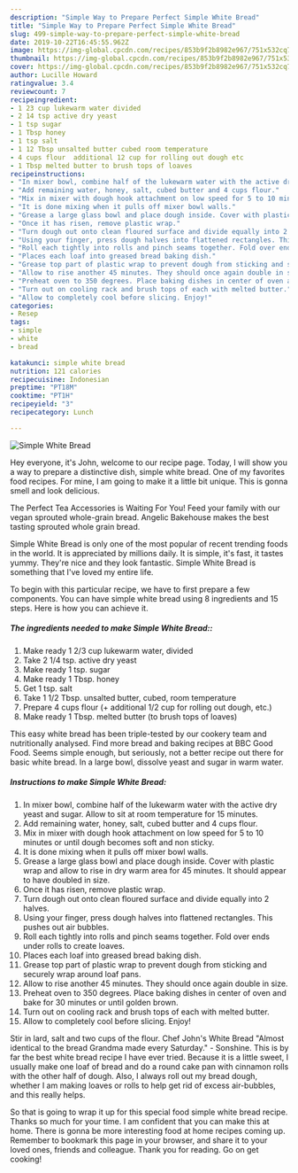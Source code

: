 ```yaml
---
description: "Simple Way to Prepare Perfect Simple White Bread"
title: "Simple Way to Prepare Perfect Simple White Bread"
slug: 499-simple-way-to-prepare-perfect-simple-white-bread
date: 2019-10-22T16:45:55.962Z
image: https://img-global.cpcdn.com/recipes/853b9f2b8982e967/751x532cq70/simple-white-bread-recipe-main-photo.jpg
thumbnail: https://img-global.cpcdn.com/recipes/853b9f2b8982e967/751x532cq70/simple-white-bread-recipe-main-photo.jpg
cover: https://img-global.cpcdn.com/recipes/853b9f2b8982e967/751x532cq70/simple-white-bread-recipe-main-photo.jpg
author: Lucille Howard
ratingvalue: 3.4
reviewcount: 7
recipeingredient:
- 1 23 cup lukewarm water divided
- 2 14 tsp active dry yeast
- 1 tsp sugar
- 1 Tbsp honey
- 1 tsp salt
- 1 12 Tbsp unsalted butter cubed room temperature
- 4 cups flour  additional 12 cup for rolling out dough etc
- 1 Tbsp melted butter to brush tops of loaves
recipeinstructions:
- "In mixer bowl, combine half of the lukewarm water with the active dry yeast and sugar. Allow to sit at room temperature for 15 minutes."
- "Add remaining water, honey, salt, cubed butter and 4 cups flour."
- "Mix in mixer with dough hook attachment on low speed for 5 to 10 minutes or until dough becomes soft and non sticky."
- "It is done mixing when it pulls off mixer bowl walls."
- "Grease a large glass bowl and place dough inside. Cover with plastic wrap and allow to rise in dry warm area for 45 minutes. It should appear to have doubled in size."
- "Once it has risen, remove plastic wrap."
- "Turn dough out onto clean floured surface and divide equally into 2 halves."
- "Using your finger, press dough halves into flattened rectangles. This pushes out air bubbles."
- "Roll each tightly into rolls and pinch seams together. Fold over ends under rolls to create loaves."
- "Places each loaf into greased bread baking dish."
- "Grease top part of plastic wrap to prevent dough from sticking and securely wrap around loaf pans."
- "Allow to rise another 45 minutes. They should once again double in size."
- "Preheat oven to 350 degrees. Place baking dishes in center of oven and bake for 30 minutes or until golden brown."
- "Turn out on cooling rack and brush tops of each with melted butter."
- "Allow to completely cool before slicing. Enjoy!"
categories:
- Resep
tags:
- simple
- white
- bread

katakunci: simple white bread
nutrition: 121 calories
recipecuisine: Indonesian
preptime: "PT18M"
cooktime: "PT1H"
recipeyield: "3"
recipecategory: Lunch

---
```



![Simple White Bread](https://img-global.cpcdn.com/recipes/853b9f2b8982e967/751x532cq70/simple-white-bread-recipe-main-photo.jpg)

Hey everyone, it's John, welcome to our recipe page. Today, I will show you a way to prepare a distinctive dish, simple white bread. One of my favorites food recipes. For mine, I am going to make it a little bit unique. This is gonna smell and look delicious.

The Perfect Tea Accessories is Waiting For You! Feed your family with our vegan sprouted whole-grain bread. Angelic Bakehouse makes the best tasting sprouted whole grain bread.

Simple White Bread is only one of the most popular of recent trending foods in the world. It is appreciated by millions daily. It is simple, it's fast, it tastes yummy. They're nice and they look fantastic. Simple White Bread is something that I've loved my entire life.


To begin with this particular recipe, we have to first prepare a few components. You can have simple white bread using 8 ingredients and 15 steps. Here is how you can achieve it.

##### The ingredients needed to make Simple White Bread::

1. Make ready 1 2/3 cup lukewarm water, divided
1. Take 2 1/4 tsp. active dry yeast
1. Make ready 1 tsp. sugar
1. Make ready 1 Tbsp. honey
1. Get 1 tsp. salt
1. Take 1 1/2 Tbsp. unsalted butter, cubed, room temperature
1. Prepare 4 cups flour (+ additional 1/2 cup for rolling out dough, etc.)
1. Make ready 1 Tbsp. melted butter (to brush tops of loaves)


This easy white bread has been triple-tested by our cookery team and nutritionally analysed. Find more bread and baking recipes at BBC Good Food. Seems simple enough, but seriously, not a better recipe out there for basic white bread. In a large bowl, dissolve yeast and sugar in warm water. 

##### Instructions to make Simple White Bread:

1. In mixer bowl, combine half of the lukewarm water with the active dry yeast and sugar. Allow to sit at room temperature for 15 minutes.
1. Add remaining water, honey, salt, cubed butter and 4 cups flour.
1. Mix in mixer with dough hook attachment on low speed for 5 to 10 minutes or until dough becomes soft and non sticky.
1. It is done mixing when it pulls off mixer bowl walls.
1. Grease a large glass bowl and place dough inside. Cover with plastic wrap and allow to rise in dry warm area for 45 minutes. It should appear to have doubled in size.
1. Once it has risen, remove plastic wrap.
1. Turn dough out onto clean floured surface and divide equally into 2 halves.
1. Using your finger, press dough halves into flattened rectangles. This pushes out air bubbles.
1. Roll each tightly into rolls and pinch seams together. Fold over ends under rolls to create loaves.
1. Places each loaf into greased bread baking dish.
1. Grease top part of plastic wrap to prevent dough from sticking and securely wrap around loaf pans.
1. Allow to rise another 45 minutes. They should once again double in size.
1. Preheat oven to 350 degrees. Place baking dishes in center of oven and bake for 30 minutes or until golden brown.
1. Turn out on cooling rack and brush tops of each with melted butter.
1. Allow to completely cool before slicing. Enjoy!


Stir in lard, salt and two cups of the flour. Chef John&#39;s White Bread &#34;Almost identical to the bread Grandma made every Saturday.&#34; - Sonshine. This is by far the best white bread recipe I have ever tried. Because it is a little sweet, I usually make one loaf of bread and do a round cake pan with cinnamon rolls with the other half of dough. Also, I always roll out my bread dough, whether I am making loaves or rolls to help get rid of excess air-bubbles, and this really helps. 

So that is going to wrap it up for this special food simple white bread recipe. Thanks so much for your time. I am confident that you can make this at home. There is gonna be more interesting food at home recipes coming up. Remember to bookmark this page in your browser, and share it to your loved ones, friends and colleague. Thank you for reading. Go on get cooking!
